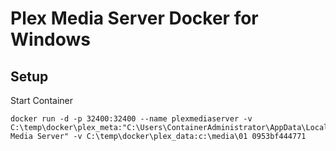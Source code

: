 # Plex Media Server Docker for Windows

## Setup

Start Container
``` console
docker run -d -p 32400:32400 --name plexmediaserver -v C:\temp\docker\plex_meta:"C:\Users\ContainerAdministrator\AppData\Local\Plex Media Server" -v C:\temp\docker\plex_data:c:\media\01 0953bf444771
```
